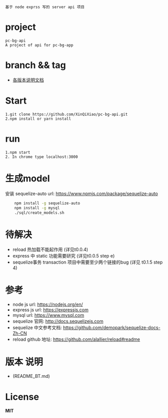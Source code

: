 # 
	基于 node exprss 写的 server api 项目

# project
	pc-bg-api
	A project of api for pc-bg-app

# branch && tag
* [各版本说明文档](README_BT.md)


# Start
	1.git clone https://github.com/XinQiXiao/pc-bg-api.git
	2.npm install or yarn install

# run
	1.npm start 
	2. In chrome type localhost:3000

# 生成model
安装 sequelize-auto url: https://www.npmjs.com/package/sequelize-auto

```bash
	npm install -g sequelize-auto
	npm install -g mysql
	./sql/create_models.sh
```

# 待解决
* reload 热加载不能起作用 (详见t0.0.4)
* express 中 static 功能需要研究 (详见t0.0.5 step e)
* sequelize事务 transaction 项目中需要至少两个链接的bug (详见	t0.1.5 step 4)

# 参考
* node js url: https://nodejs.org/en/
* express js url: https://expressjs.com
* mysql url: https://www.mysql.com
* sequelize 官网: http://docs.sequelizejs.com
* sequelize 中文参考文档: https://github.com/demopark/sequelize-docs-Zh-CN
* reload github 地址: https://github.com/alallier/reload#readme


# 版本 说明

- (README_BT.md)

# License

**MIT**